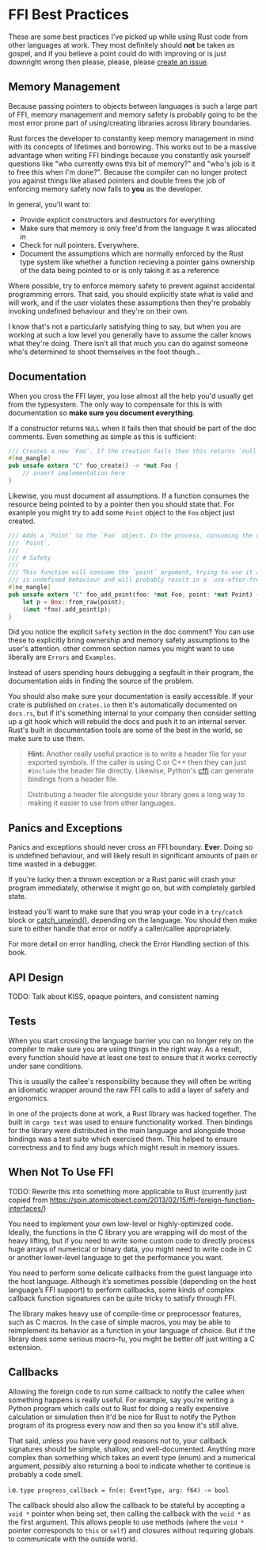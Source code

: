 # FFI Best Practices 

These are some best practices I've picked up while using Rust code from other
languages at work. They most definitely should **not** be taken as gospel, and 
if you believe a point could do with improving or is just downright wrong then
please, please, please [create an issue][issue].


## Memory Management

Because passing pointers to objects between languages is such a large part of 
FFI, memory management and memory safety is probably going to be the most error
prone part of using/creating libraries across library boundaries. 

Rust forces the developer to constantly keep memory management in mind with its
concepts of lifetimes and borrowing. This works out to be a massive advantage 
when writing FFI bindings because you constantly ask yourself questions like 
"who currently owns this bit of memory?" and "who's job is it to free this when
I'm done?". Because the compiler can no longer protect you against things like
aliased pointers and double frees the job of enforcing memory safety now falls
to **you** as the developer.

In general, you'll want to:

* Provide explicit constructors and destructors for everything
* Make sure that memory is only free'd from the language it was allocated in
* Check for null pointers. Everywhere.
* Document the assumptions which are normally enforced by the Rust type system 
  like whether a function recieving a pointer gains ownership of the data being
  pointed to or is only taking it as a reference

Where possible, try to enforce memory safety to prevent against accidental 
programming errors. That said, you should explicitly state what is valid and
will work, and if the user violates these assumptions then they're probably 
invoking undefined behaviour and they're on their own. 

I know that's not a particularly satisfying thing to say, but when you are 
working at such a low level you generally have to assume the caller knows what 
they're doing. There isn't all that much you can do against someone who's 
determined to shoot themselves in the foot though...


## Documentation

When you cross the FFI layer, you lose almost all the help you'd usually get 
from the typesystem. The only way to compensate for this is with documentation
so **make sure you document everything**. 

If a constructor returns `NULL` when it fails then that should be part of the 
doc comments. Even something as simple as this is sufficient:

```rust
/// Creates a new `Foo`. If the creation fails then this returns `null`.
#[no_mangle]
pub unsafe extern "C" foo_create() -> *mut Foo {
    // insert implementation here
}
```

Likewise, you must document all assumptions. If a function consumes the 
resource being pointed to by a pointer then you should state that. For 
example you might try to add some `Point` object to the `Foo` object just
created.


```rust
/// Adds a `Point` to the `Foo` object. In the process, consuming the original
/// `Point`.
/// 
/// # Safety
///
/// This function will consume the `point` argument, trying to use it afterwards
/// is undefined behaviour and will probably result in a `use-after-free`.
#[no_mangle]
pub unsafe extern "C" foo_add_point(foo: *mut Foo, point: *mut Point) {
    let p = Box::from_raw(point);
    (&mut *foo).add_point(p);
}
```

Did you notice the explicit `Safety` section in the doc comment? You can use
these to explicitly bring ownership and memory safety assumptions to the user's
attention. other common section names you might want to use liberally are 
`Errors` and `Examples`.

Instead of users spending hours debugging a segfault in their program, 
the documentation aids in finding the source of the problem.

You should also make sure your documentation is easily accessible. If your crate
is published on `crates.io` then it's automatically documented on `docs.rs`, 
but if it's something internal to your company then consider setting up a git
hook which will rebuild the docs and push it to an internal server. Rust's 
built in documentation tools are some of the best in the world, so make sure to
use them.

> **Hint:** Another really useful practice is to write a header file for your
> exported symbols. If the caller is using C or C++ then they can just 
> `#include` the header file directly. Likewise, Python's [cffi][cffi] can 
> generate bindings from a header file.
> 
> Distributing a header file alongside your library goes a long way to making 
> it easier to use from other languages.


## Panics and Exceptions

Panics and exceptions should never cross an FFI boundary. **Ever**. Doing so is
undefined behaviour, and will likely result in significant amounts of pain or
time wasted in a debugger. 

If you're lucky then a thrown exception or a Rust panic will crash your program
immediately, otherwise it might go on, but with completely garbled state.

Instead you'll want to make sure that you wrap your code in a `try/catch` block 
or [catch_unwind()][catch_unwind], depending on the language. You should then
make sure to either handle that error or notify a caller/callee appropriately.

For more detail on error handling, check the Error Handling section of this 
book.
<!-- TODO: write the error handling part and provide a link to it -->


## API Design 

TODO: Talk about KISS, opaque pointers, and consistent naming 


## Tests

When you start crossing the language barrier you can no longer rely on the 
compiler to make sure you are using things in the right way. As a result, every
function should have at least one test to ensure that it works correctly under
sane conditions.

This is usually the callee's responsibility because they will often be writing
an idiomatic wrapper around the raw FFI calls to add a layer of safety and 
ergonomics.

In one of the projects done at work, a Rust library was hacked together. The 
built in `cargo test` was used to ensure functionality worked. Then bindings for 
the library were distributed in the main language and alongside those bindings was
a test suite which exercised them. This helped to ensure correctness and to 
find any bugs which might result in memory issues.


## When Not To Use FFI

TODO: Rewrite this into something more applicable to Rust
(currently just copied from https://spin.atomicobject.com/2013/02/15/ffi-foreign-function-interfaces/)

You need to implement your own low-level or highly-optimized code. Ideally, 
the functions in the C library you are wrapping will do most of the heavy 
lifting, but if you need to write some custom code to directly process huge 
arrays of numerical or binary data, you might need to write code in C or 
another lower-level language to get the performance you want.  

You need to perform some delicate callbacks from the guest language into the 
host language. Although it’s sometimes possible (depending on the host 
language’s FFI support) to perform callbacks, some kinds of complex callback 
function signatures can be quite tricky to satisfy through FFI.  

The library makes heavy use of compile-time or preprocessor features, such as 
C macros. In the case of simple macros, you may be able to reimplement its 
behavior as a function in your language of choice. But if the library does 
some serious macro-fu, you might be better off just writing a C extension. 


## Callbacks

Allowing the foreign code to run some callback to notify the callee when 
something happens is really useful. For example, say you're writing a Python 
program which calls out to Rust for doing a really expensive calculation or 
simulation then it'd be nice for Rust to notify the Python program of its 
progress every now and then so you know it's still alive.

That said, unless you have very good reasons not to, your callback signatures 
should be simple, shallow, and well-documented. Anything more complex than 
something which takes an event type (enum) and a numerical argument, *possibly*
also returning a bool to indicate whether to continue is probably a code smell.

i.e. `type progress_callback = fn(e: EventType, arg: f64) -> bool`

The callback should also allow the callback to be stateful by accepting a 
`void *` pointer when being set, then calling the callback with the `void *` 
as the first argument. This allows people to use methods (where the `void *` 
pointer corresponds to `this` or `self`) and closures without requiring globals
to communicate with the outside world.



[issue]: https://github.com/Michael-F-Bryan/rust-ffi-guide/issues/new
[cffi]: https://cffi.readthedocs.io
[catch_unwind]: https://doc.rust-lang.org/std/panic/fn.catch_unwind.html
